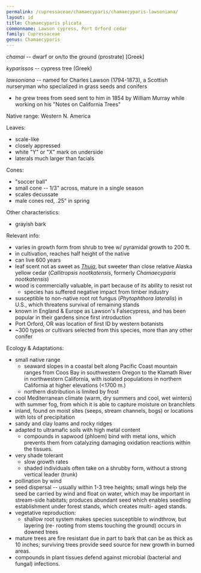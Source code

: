 ```yaml
---
permalink: /cupressaceae/chamaecyparis/chamaecyparis-lawsoniana/
layout: id
title: Chamaecyparis plicata
commonname: Lawson cypress, Port Orford cedar
family: Cupressaceae
genus: Chamaecyparis
---
```


*chamai* -- dwarf or on/to the ground (prostrate) [Greek]

*kyparissos* -- cypress tree (Greek)

*lawsoniana* -- named for Charles Lawson (1794-1873), a Scottish nurseryman who specialized in grass seeds and conifers
  - he grew trees from seed sent to him in 1854 by William Murray while working on his "Notes on California Trees"

Native range: Western N. America

Leaves:
  - scale-like
  - closely appressed
  - white "Y" or "X" mark on underside
  - laterals much larger than facials

Cones:
  - "soccer ball"
  - small cone -- 1/3" across, mature in a single season
  - scales decussate
  - male cones red, .25" in spring

Other characteristics:
  - grayish bark

Relevant info:
  - varies in growth form from shrub to tree w/ pyramidal growth to 200 ft.
  - in cultivation, reaches half height of the native
  - can live 600 years
  - leaf scent not as sweet as *[Thuja](../thuja/thuja.md)*, but sweeter than close relative Alaska yellow cedar (*Callitropsis nootkatensis*, formerly *Chamaecyparis nootkatensis*)
  - wood is commercially valuable, in part because of its ability to resist rot
    - species has suffered negative impact from timber industry
  - susceptible to non-native root rot fungus (*Phytophthora lateralis*) in U.S., which threatens survival of remaining stands
  - known in England & Europe as Lawson's Falsecypress, and has been popular in their gardens since first introduction
  - Port Orford, OR was location of first ID by western botanists
  - ~300 types or cultivars selected from this species, more than any other conifer

Ecology & Adaptations:
  - small native range
    - seaward slopes in a coastal belt along Pacific Coast mountain ranges from Coos Bay in southwestern Oregon to the Klamath River in northwestern California, with isolated populations in northern California at higher elevations (<1700 m.)
    - northern distribution is limited by frost
  - cool Mediterranean climate (warm, dry summers and cool, wet winters) with summer fog, from which it is able to capture moisture on branchlets
  - inland, found on moist sites (seeps, stream channels, bogs) or locations with lots of precipitation
  - sandy and clay loams and rocky ridges
  - adapted to ultramafic soils with high metal content
    - compounds in sapwood (phloem) bind with metal ions, which prevents them from catalyzing damaging oxidation reactions within the tissues.
  - very shade tolerant
    - slow growth rates
    - shaded individuals often take on a shrubby form, without a strong vertical leader (trunk)
  - pollination by wind
  - seed dispersal -- usually within 1-3 tree heights; small wings help the seed be carried by wind and float on water, which may be important in stream-side habitats; produces abundant seed which enables seedling establishment under forest stands, which creates multi- aged stands.
  - vegetative reproduction:
    - shallow root system makes species susceptible to windthrow, but layering (re- rooting from stems touching the ground) occurs in downed trees
  - mature trees are fire resistant due in part to bark that can be as thick as 10 inches; surviving trees provide seed source for new growth in burned areas.
  - compounds in plant tissues defend against microbial (bacterial and fungal) infections.
